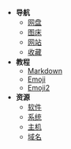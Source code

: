 * **导航**
  * [网盘](nav/cloud.md)
  * [图床](nav/imgbed.md)
  * [网站](nav/stie.md)
  * [收藏](nav/fav.md)
* **教程**
  * [Markdown](tech/markdown.md)
  * [Emoji](tech/emoji.md)
  * [Emoji2](tech/emoji2.md)
* **资源**
  * [软件](ziyuan/soft.md)
  * [系统](ziyuan/system.md)
  * [主机](ziyuan/host.md)
  * [域名](ziyuan/domin.md)

